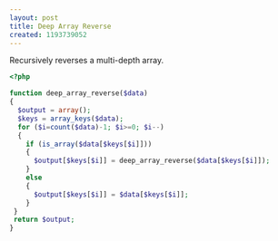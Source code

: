 ```yaml
---
layout: post
title: Deep Array Reverse
created: 1193739052
---
```

Recursively reverses a multi-depth array.

<!--break-->

```php
<?php

function deep_array_reverse($data)
{
  $output = array();
  $keys = array_keys($data);
  for ($i=count($data)-1; $i>=0; $i--)
  {
    if (is_array($data[$keys[$i]]))
    {
      $output[$keys[$i]] = deep_array_reverse($data[$keys[$i]]);
    }
    else
    {
      $output[$keys[$i]] = $data[$keys[$i]];
    }
 }
 return $output;
}
```